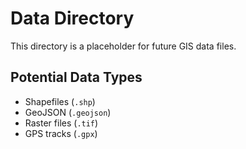 # Data Directory

This directory is a placeholder for future GIS data files.

## Potential Data Types
- Shapefiles (`.shp`)
- GeoJSON (`.geojson`)
- Raster files (`.tif`)
- GPS tracks (`.gpx`)
